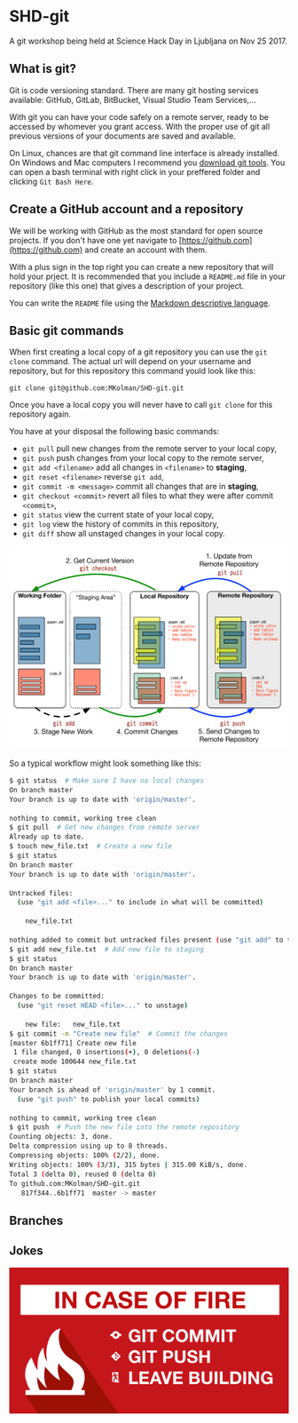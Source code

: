# SHD-git
A git workshop being held at Science Hack Day in Ljubljana on Nov 25 2017.

## What is git?

Git is code versioning standard. There are many git hosting services available: GitHub, GitLab, BitBucket, Visual Studio Team Services,...

With git you can have your code safely on a remote server, ready to be accessed by whomever you grant access. With the proper use of git all previous versions of your documents are saved and available.

On Linux, chances are that git command line interface is already installed. On Windows and Mac computers I recommend you [download git tools](https://git-scm.com/downloads). You can open a bash terminal with right click in your preffered folder and clicking `Git Bash Here`.

## Create a GitHub account and a repository

We will be working with GitHub as the most standard for open source projects. If you don't have one yet navigate to [https://github.com](https://github.com) and create an account with them.

With a plus sign in the top right you can create a new repository that will hold your prject. It is recommended that you include a `README.md` file in your repository (like this one) that gives a description of your project.

You can write the `README` file using the [Markdown descriptive language](https://github.com/adam-p/markdown-here/wiki/Markdown-Cheatsheet).

## Basic git commands

When first creating a local copy of a git repository you can use the `git clone` command. The actual url will depend on your username and repository, but for this repository this command yould look like this:
```
git clone git@github.com:MKolman/SHD-git.git
```
Once you have a local copy you will never have to call `git clone` for this repository again.

You have at your disposal the following basic commands:
 - `git pull` pull new changes from the remote server to your local copy,
 - `git push` push changes from your local copy to the remote server,
 - `git add <filename>` add all changes in `<filename>` to __staging__,
 - `git reset <filename>` reverse `git add`,
 - `git commit -m <message>` commit all changes that are in __staging__,
 - `git checkout <commit>` revert all files to what they were after commit `<commit>`,
 - `git status` view the current state of your local copy,
 - `git log` view the history of commits in this repository,
 - `git diff` show all unstaged changes in your local copy.

![git basics](img/git-basic.png)

So a typical workflow might look something like this:
```bash
$ git status  # Make sure I have no local changes
On branch master
Your branch is up to date with 'origin/master'.

nothing to commit, working tree clean
$ git pull  # Get new changes from remote server
Already up to date.
$ touch new_file.txt  # Create a new file
$ git status
On branch master
Your branch is up to date with 'origin/master'.

Untracked files:
  (use "git add <file>..." to include in what will be committed)

    new_file.txt

nothing added to commit but untracked files present (use "git add" to track)
$ git add new_file.txt  # Add new file to staging
$ git status
On branch master
Your branch is up to date with 'origin/master'.

Changes to be committed:
  (use "git reset HEAD <file>..." to unstage)

    new file:   new_file.txt
$ git commit -m "Create new file"  # Commit the changes
[master 6b1ff71] Create new file
 1 file changed, 0 insertions(+), 0 deletions(-)
 create mode 100644 new_file.txt
$ git status
On branch master
Your branch is ahead of 'origin/master' by 1 commit.
  (use "git push" to publish your local commits)

nothing to commit, working tree clean
$ git push  # Push the new file into the remote repository
Counting objects: 3, done.
Delta compression using up to 8 threads.
Compressing objects: 100% (2/2), done.
Writing objects: 100% (3/3), 315 bytes | 315.00 KiB/s, done.
Total 3 (delta 0), reused 0 (delta 0)
To github.com:MKolman/SHD-git.git
   817f344..6b1ff71  master -> master
```

## Branches



## Jokes
![git fire](img/git-fire.png)
